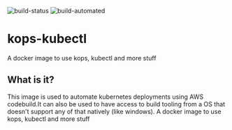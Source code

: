 ![build-status](https://img.shields.io/docker/build/alessandrob/kops-kubectl.svg)
![build-automated](https://img.shields.io/docker/automated/alessandrob/kops-kubectl.svg)
# kops-kubectl
A docker image to use kops, kubectl and more stuff

## What is it?
This image is used to automate kubernetes deployments using AWS codebuild.It can also be used to have access to build tooling from a OS that doesn't support any of that natively (like windows).
A docker image to use kops, kubectl and more stuff
